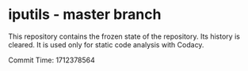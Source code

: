 # iputils - master branch

This repository contains the frozen state of the repository.
Its history is cleared. It is used only for static code
analysis with Codacy.

Commit Time: 1712378564